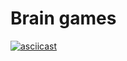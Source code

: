 Brain games
===========

[![asciicast](https://asciinema.org/a/238143.svg)](https://asciinema.org/a/238143)
